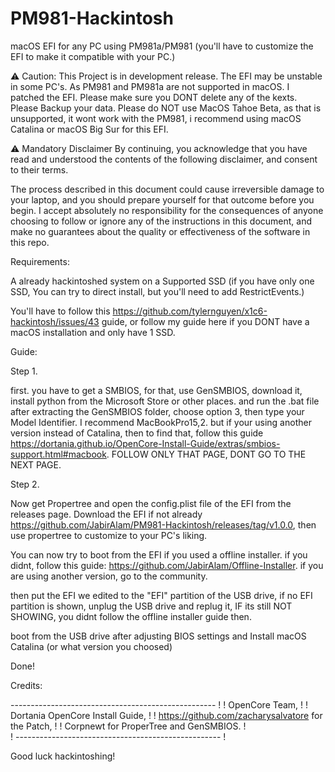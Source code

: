 # PM981-Hackintosh
macOS EFI for any PC using PM981a/PM981 (you'll have to customize the EFI to make it compatible with your PC.)

⚠️ Caution: This Project is in development release. The EFI may be unstable in some PC's. As PM981 and PM981a are not supported in macOS. I patched the EFI. Please make sure you DONT delete any of the kexts.
Please Backup your data. Please do NOT use MacOS Tahoe Beta, as that is unsupported, it wont work with the PM981, i recommend using macOS Catalina or macOS Big Sur for this EFI.

⚠️ Mandatory Disclaimer
By continuing, you acknowledge that you have read and understood the contents of the following disclaimer, and consent to their terms.

The process described in this document could cause irreversible damage to your laptop, and you should prepare yourself for that outcome before you begin. I accept absolutely no responsibility for the consequences of anyone choosing to follow or ignore any of the instructions in this document, and make no guarantees about the quality or effectiveness of the software in this repo.



Requirements:

A already hackintoshed system on a Supported SSD (if you have only one SSD, You can try to direct install, but you'll need to add RestrictEvents.)

You'll have to follow this https://github.com/tylernguyen/x1c6-hackintosh/issues/43 guide, or follow my guide here if you DONT have a macOS installation and only have 1 SSD.


Guide:


Step 1.

first. you have to get a SMBIOS, for that, use GenSMBIOS, download it, install python from the Microsoft Store or other places. and run the .bat file after extracting the GenSMBIOS folder, choose option 3,
then type your Model Identifier. I recommend MacBookPro15,2. but if your using another version instead of Catalina, then to find that, follow this guide https://dortania.github.io/OpenCore-Install-Guide/extras/smbios-support.html#macbook. FOLLOW ONLY THAT PAGE, DONT GO TO THE NEXT PAGE.

Step 2.

Now get Propertree and open the config.plist file of the EFI from the releases page. Download the EFI if not already https://github.com/JabirAlam/PM981-Hackintosh/releases/tag/v1.0.0, then use propertree to customize to your PC's liking. 

You can now try to boot from the EFI if you used a offline installer. if you didnt, follow this guide: https://github.com/JabirAlam/Offline-Installer. if you are using another version, go to the community.

then put the EFI we edited to the "EFI" partition of the USB drive, if no EFI partition is shown, unplug the USB drive and replug it, IF its still NOT SHOWING, you didnt follow the offline installer guide then.

boot from the USB drive after adjusting BIOS settings and Install macOS Catalina (or what version you choosed)

Done!


Credits:

--------------------------------------------------- !
                                                    !
OpenCore Team,                                      !
                                                    !
Dortania OpenCore Install Guide,                    !
                                                    !
https://github.com/zacharysalvatore for the Patch,  !
                                                    !
Corpnewt for ProperTree and GenSMBIOS.              !   
                                                    !
--------------------------------------------------- !


Good luck hackintoshing!
